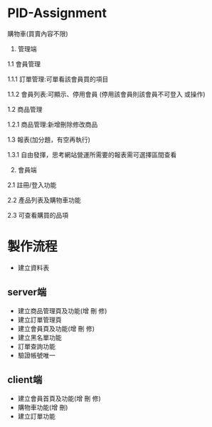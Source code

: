 # PID-Assignment
購物車(買賣內容不限)
1. 管理端

1.1 會員管理 

1.1.1 訂單管理:可單看該會員買的項目

1.1.2 會員列表:可顯示、停用會員 (停用該會員則該會員不可登入 或操作)

1.2 商品管理

1.2.1 商品管理:新增刪除修改商品

1.3 報表(加分題，有空再執行)

1.3.1 自由發揮，思考網站營運所需要的報表需可選擇區間查看

2. 會員端

2.1 註冊/登入功能

2.2 產品列表及購物車功能

2.3 可查看購買的品項

# 製作流程
- 建立資料表
## server端
- 建立商品管理頁及功能(增 刪 修)
- 建立訂單管理頁
- 建立會員頁及功能(增 刪 修)
- 建立黑名單功能
- 訂單查詢功能
- 驗證帳號唯一
## client端
- 建立會員首頁及功能(增 刪 修)
- 購物車功能(增 刪)
- 建立訂單功能


